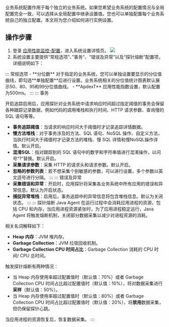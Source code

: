 

业务系统配置作用于每个独立的业务系统。如果您希望业务系统的配置情况与全局配置完全一致，可以选择从全局配置中继承设置值。您也可以单独配置每个业务系统自己的独立配置。本文将为您介绍如何进行实例设置。

## 操作步骤

1. 登录 [应用性能监控-配置](https://console.cloud.tencent.com/tapm/configuration)，进入系统设置详情页。
![](https://main.qcloudimg.com/raw/efa90256cb18284dfb7a4ec74a8778f7.jpg)
2. 系统设置主要提供“常规选项”、”事务“、“错误及异常”以及“探针熔断”配置项，详细说明如下：
<dx-tabs>
::: 常规选项
- **分位数**
  对于指定的业务系统，您可以单独设置要显示的分位值曲线，即勾选**单独配置**后进行设置。业务系统相关的分位值统计图表默认展示50、80、95和99分位值曲线。
- **ApdexT**
应用性能指数设置，默认配置为500ms。
:::
::: 事务

开启追踪启用后，应用探针对业务系统中请求响应时间超过指定阈值的事务会保留各种跟踪记录数据，例如代码的调用堆栈和执行时间、HTTP 请求参数、查询慢的 SQL 语句等等。

- **事务追踪阈值**：当请求的响应时间大于阈值时才记录追踪详情数据。
- **慢方法堆栈**：对于事务涉及的方法、SQL 语句、NoSQL 操作、自定义方法，当执行时间大于阈值时才记录方法的堆栈、慢 SQL 详情和慢NoSQL操作详情。默认开启。
- **混淆SQL**：指对跟踪到的 SQL 语句中的数字和字符串值进行混淆操作，以问号“?”替换。默认开启。
- **采集请求参数**：采集 HTTP 的请求头和请求参数。默认开启。
- **忽略的参数列表**：若不想采集个别敏感的参数，可以进行设置，多个参数以英文逗号进行分隔。
:::
::: 错误及异常
- **采集错误和异常**：开启时，应用探针将采集各业务系统中所有应用的错误和异常信息。默认为开启状态。
- **捕捉异常堆栈**：启用后，事务追踪中的异常信息将包含堆栈信息。默认为关闭状态。
:::
::: 探针熔断
Java Agent 在运行过程中会消耗应用进程的资源，包括 CPU 和内存，当应用进程资源紧张时，为了应用进程稳定运行，Java Agent 将触发熔断机制，关闭部分数据采集以减少对进程资源的消耗。

相关名词解释如下：

- **Heap 内存**：JVM 堆内存。
- **Garbage Collection**：JVM 垃圾回收机制。
- **Garbage Collection CPU 时间占比**：Garbage Collection 消耗的 CPU 时间/ CPU 总时间。

触发探针熔断有两种情况：

- 当 Heap 内存使用率超过配置值时（默认值：70%）或者 Garbage Collection CPU 时间占比超过配置值时（默认值：10%），将对数据采集进行**采样**（默认值：50%）。
- 当 Heap 内存使用率超过配置值时（默认值：80%）或者 Garbage Collection CPU 时间占比超过配置值时（默认值：20%），将**禁用**数据采集，但仍保留探针心跳。

当应用进程的资源恢复后，恢复数据采集。
:::
</dx-tabs>

